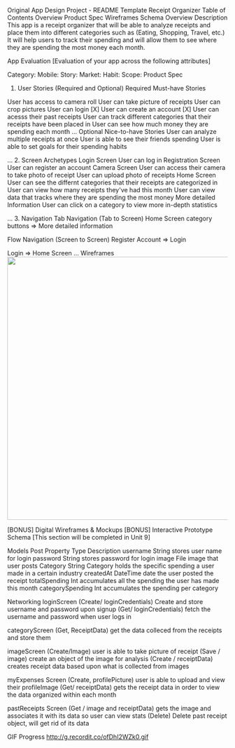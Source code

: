 Original App Design Project - README Template
Receipt Organizer
Table of Contents
Overview
Product Spec
Wireframes
Schema
Overview
Description
This app is a receipt organizer that will be able to analyze receipts and place them into different categories such as (Eating, Shopping, Travel, etc.) It will help users to track their spending and will allow them to see where they are spending the most money each month. 

App Evaluation
[Evaluation of your app across the following attributes]

Category:
Mobile:
Story:
Market:
Habit:
Scope:
Product Spec
1. User Stories (Required and Optional)
Required Must-have Stories

User has access to camera roll
User can take picture of receipts
User can crop pictures
User can login [X]
User can create an account [X]
User can acesss their past receipts
User can track different categories that their receipts have been placed in
User can see how much money they are spending each month
…
Optional Nice-to-have Stories
User can analyze multiple receipts at once
User is able to see their friends spending
User is able to set goals for their spending habits


…
2. Screen Archetypes
Login Screen
  User can log in
Registration Screen
  User can register an account
Camera Screen
  User can access their camera to take photo of receipt
  User can upload photo of receipts
Home Screen
  User can see the differnt categories that their receipts are categorized in
  User can view how many receipts they've had this month
  User can view data that tracks where they are spending the most money
More detailed Information
  User can click on a category to view more in-depth statistics

…
3. Navigation
Tab Navigation (Tab to Screen)
Home Screen category buttons =>
More detailed information

Flow Navigation (Screen to Screen)
Register Account =>
Login

Login =>
Home Screen
…
Wireframes
<img src="https://i.imgur.com/8RmjiCV.png" width=600>


[BONUS] Digital Wireframes & Mockups
[BONUS] Interactive Prototype
Schema
[This section will be completed in Unit 9]

Models
Post
Property	        Type	     Description
username	       String	         stores user name for login
password	       String           stores password for login
image	            File	           image that user posts
Category         String	        Category holds the specific spending a user made in a certain industry
createdAt	      DateTime	      date the user posted the receipt
totalSpending     Int         accumulates all the spending the user has made this month
categorySpending   Int         accumulates the spending per category


Networking
loginScreen
(Create/ loginCredentials) Create and store username and password upon signup
(Get/ loginCredentials) fetch the username and password when user logs in

categoryScreen
(Get, ReceiptData) get the data colleced from the receipts and store them 

imageScreen
(Create/Image) user is able to take picture of receipt
(Save / image) create an object of the image for analysis
(Create / receiptData) creates receipt data based upon what is collected from images

myExpenses Screen
(Create, profilePicture) user is able to upload and view their profileImage
(Get/ receiptData) gets the receipt data in order to view the data organized within each month

pastReceipts Screen
(Get / image and receiptData) gets the image and associates it with its data so user can view stats
(Delete) Delete past receipt object, will get rid of its data 


GIF Progress
http://g.recordit.co/ofDhI2WZk0.gif
